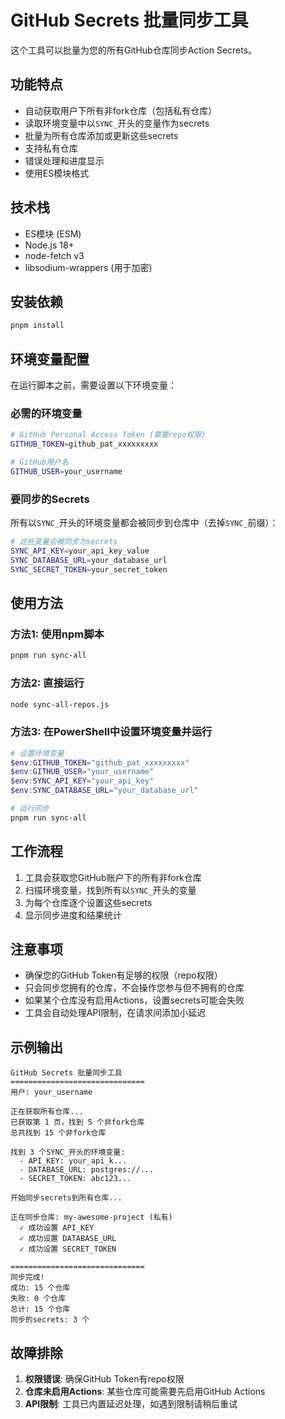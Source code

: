 # GitHub Secrets 批量同步工具

这个工具可以批量为您的所有GitHub仓库同步Action Secrets。

## 功能特点

- 自动获取用户下所有非fork仓库（包括私有仓库）
- 读取环境变量中以`SYNC_`开头的变量作为secrets
- 批量为所有仓库添加或更新这些secrets
- 支持私有仓库
- 错误处理和进度显示
- 使用ES模块格式

## 技术栈

- ES模块 (ESM)
- Node.js 18+
- node-fetch v3
- libsodium-wrappers (用于加密)

## 安装依赖

```bash
pnpm install
```

## 环境变量配置

在运行脚本之前，需要设置以下环境变量：

### 必需的环境变量

```bash
# GitHub Personal Access Token (需要repo权限)
GITHUB_TOKEN=github_pat_xxxxxxxxx

# GitHub用户名
GITHUB_USER=your_username
```

### 要同步的Secrets

所有以`SYNC_`开头的环境变量都会被同步到仓库中（去掉`SYNC_`前缀）：

```bash
# 这些变量会被同步为secrets
SYNC_API_KEY=your_api_key_value
SYNC_DATABASE_URL=your_database_url
SYNC_SECRET_TOKEN=your_secret_token
```

## 使用方法

### 方法1: 使用npm脚本

```bash
pnpm run sync-all
```

### 方法2: 直接运行

```bash
node sync-all-repos.js
```

### 方法3: 在PowerShell中设置环境变量并运行

```powershell
# 设置环境变量
$env:GITHUB_TOKEN="github_pat_xxxxxxxxx"
$env:GITHUB_USER="your_username"
$env:SYNC_API_KEY="your_api_key"
$env:SYNC_DATABASE_URL="your_database_url"

# 运行同步
pnpm run sync-all
```

## 工作流程

1. 工具会获取您GitHub账户下的所有非fork仓库
2. 扫描环境变量，找到所有以`SYNC_`开头的变量
3. 为每个仓库逐个设置这些secrets
4. 显示同步进度和结果统计

## 注意事项

- 确保您的GitHub Token有足够的权限（repo权限）
- 只会同步您拥有的仓库，不会操作您参与但不拥有的仓库
- 如果某个仓库没有启用Actions，设置secrets可能会失败
- 工具会自动处理API限制，在请求间添加小延迟

## 示例输出

```
GitHub Secrets 批量同步工具
==============================
用户: your_username

正在获取所有仓库...
已获取第 1 页，找到 5 个非fork仓库
总共找到 15 个非fork仓库

找到 3 个SYNC_开头的环境变量:
  - API_KEY: your_api_k...
  - DATABASE_URL: postgres://...
  - SECRET_TOKEN: abc123...

开始同步secrets到所有仓库...

正在同步仓库: my-awesome-project (私有)
  ✓ 成功设置 API_KEY
  ✓ 成功设置 DATABASE_URL
  ✓ 成功设置 SECRET_TOKEN

==============================
同步完成!
成功: 15 个仓库
失败: 0 个仓库
总计: 15 个仓库
同步的secrets: 3 个
```

## 故障排除

1. **权限错误**: 确保GitHub Token有repo权限
2. **仓库未启用Actions**: 某些仓库可能需要先启用GitHub Actions
3. **API限制**: 工具已内置延迟处理，如遇到限制请稍后重试
